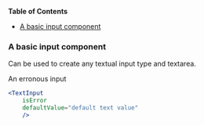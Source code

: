 <!-- START doctoc generated TOC please keep comment here to allow auto update -->
<!-- DON'T EDIT THIS SECTION, INSTEAD RE-RUN doctoc TO UPDATE -->
**Table of Contents**

- [A basic input component](#a-basic-input-component)

<!-- END doctoc generated TOC please keep comment here to allow auto update -->

### A basic input component

Can be used to create any textual input type and textarea.

An erronous input
```jsx 
<TextInput 
    isError  
    defaultValue="default text value"
    />
```
